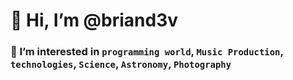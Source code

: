 # 👋 Hi, I’m @briand3v
### 👀 I’m interested in `programming world`, `Music Production`, `technologies`, `Science`, `Astronomy`, `Photography`

<!---
briand3v/briand3v is a ✨ special ✨ repository because its `README.md` (this file) appears on your GitHub profile.
You can click the Preview link to take a look at your changes.
--->
